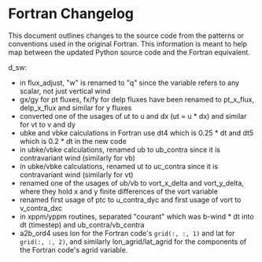 Fortran Changelog
=================

This document outlines changes to the source code from the patterns or conventions used in the original Fortran. This information is meant to help map between the updated Python source code and the Fortran equivalent.

d_sw:
- in flux_adjust, "w" is renamed to "q" since the variable refers to any scalar, not just vertical wind
- gx/gy for pt fluxes, fx/fy for delp fluxes have been renamed to pt_x_flux, delp_x_flux and similar for y fluxes
- converted one of the usages of ut to u and dx (ut = u * dx) and similar for vt to v and dy
- ubke and vbke calculations in Fortran use dt4 which is 0.25 * dt and dt5 which is 0.2 * dt in the new code
- in ubke/vbke calculations, renamed ub to ub_contra since it is contravariant wind (similarly for vb)
- in ubke/vbke calculations, renamed ut to uc_contra since it is contravariant wind (similarly for vt)
- renamed one of the usages of ub/vb to vort_x_delta and vort_y_delta, where they hold x and y finite differences of the vort variable
- renamed first usage of ptc to u_contra_dyc and first usage of vort to v_contra_dxc
- in xppm/yppm routines, separated "courant" which was b-wind * dt into dt (timestep) and ub_contra/vb_contra
- a2b_ord4 uses lon for the Fortran code's `grid(:, :, 1)` and lat for `grid(:, :, 2)`, and similarly lon_agrid/lat_agrid for the components of the Fortran code's agrid variable.
